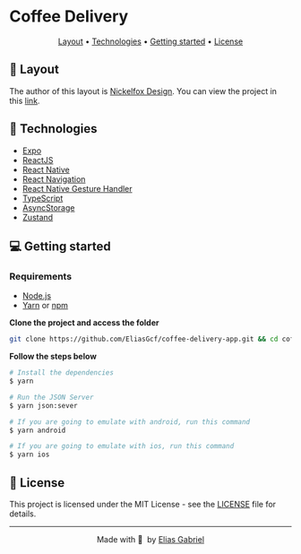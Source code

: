 # Coffee Delivery

<p align="center">
  <a href="#-layout">Layout</a> •
  <a href="#-technologies">Technologies</a> •
  <a href="#-getting-started">Getting started</a> •
  <a href="#-license">License</a>
</p>

<!-- <p align="center">
  <img alt="Coffee Delivery Mockup" src=".github/mockup.png" width="100%">
</p> -->

## 🔖 Layout

The author of this layout is [Nickelfox Design](https://www.figma.com/@Nickelfox). You can view the project in this [link](https://www.figma.com/community/file/1050295107596166499).

## 🚀 Technologies

- [Expo](https://expo.io/)
- [ReactJS](https://reactjs.org/)
- [React Native](https://reactnative.dev/)
- [React Navigation](https://reactnavigation.org/)
- [React Native Gesture Handler](https://docs.swmansion.com/react-native-gesture-handler/)
- [TypeScript](https://www.typescriptlang.org/)
- [AsyncStorage](https://react-native-async-storage.github.io/async-storage/)
- [Zustand](https://github.com/pmndrs/zustand)

## 💻 Getting started

### Requirements

- [Node.js](https://nodejs.org/en/)
- [Yarn](https://classic.yarnpkg.com/) or [npm](https://www.npmjs.com/package/npm)

**Clone the project and access the folder**

```bash
git clone https://github.com/EliasGcf/coffee-delivery-app.git && cd coffee-delivery-app
```

**Follow the steps below**

```bash
# Install the dependencies
$ yarn

# Run the JSON Server
$ yarn json:sever

# If you are going to emulate with android, run this command
$ yarn android

# If you are going to emulate with ios, run this command
$ yarn ios
```

## 📝 License

This project is licensed under the MIT License - see the [LICENSE](LICENSE) file for details.

---

<p align="center">
  Made with 💜&nbsp; by <a href="https://www.linkedin.com/in/eliasgcf/">Elias Gabriel</a>
</p>

